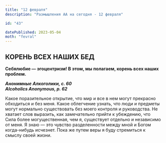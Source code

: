 ```yaml
---
title: "12 февраля"
description: "Размышления АА на сегодня - 12 февраля"

id: "43"

datePublished: 2023-05-04
moth: "fevral"
---
```


## КОРЕНЬ ВСЕХ НАШИХ БЕД

**Себялюбие — эгоцентризм! В этом, мы полагаем, корень всех наших проблем.**

**_Анонимные Алкоголики, с. 60  
Alcoholics Anonymous, p. 62_**

Какое поразительное открытие, что мир и все в нем могут прекрасно обходиться и
без меня. Какое облегчение узнать, что люди и предметы могут нормально
существовать без моего контроля и руководства. Не хватает слов выразить, как
замечательно прийти к убеждению, что Сила более могущественная, чем я,
существует отдельно и независимо от меня. Я знаю — это чувство разделенности
между мной и Богом когда-нибудь исчезнет. Пока же путем веры я буду стремиться
к смыслу своей жизни.

